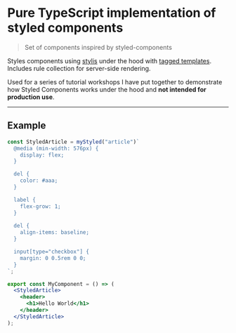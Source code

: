 # Pure TypeScript implementation of styled components

> Set of components inspired by styled-components

Styles components using [stylis](https://github.com/thysultan/stylis.js) under the hood with 
[tagged templates](https://developer.mozilla.org/en-US/docs/Web/JavaScript/Reference/Template_literals#Tagged_templates). Includes rule collection for server-side rendering. 

Used for a series of tutorial workshops I have put together to demonstrate how Styled Components works under
the hood and **not intended for production use**.

---

## Example

```jsx
const StyledArticle = myStyled("article")`
  @media (min-width: 576px) {
    display: flex;
  }

  del {
    color: #aaa;
  }

  label {
    flex-grow: 1;
  }
  
  del {
    align-items: baseline;
  }

  input[type="checkbox"] {
    margin: 0 0.5rem 0 0;
  }
`;

export const MyComponent = () => (
  <StyledArticle>
    <header>
      <h1>Hello World</h1>
    </header>
  </StyledArticle>
);
```
